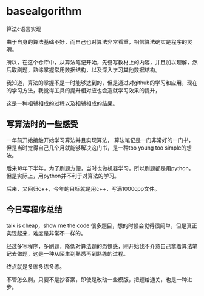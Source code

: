 # basealgorithm
算法c语言实现

由于自身的算法基础不好，而自己也对算法非常看重，相信算法确实是程序的灵魂。

所以，在这个仓库中，从算法笔记开始，先誊写教材上的内容，并且加以理解，然后取刷题，熟练掌握常用数据结构，以及深入学习其他数据结构。

我知道，算法的掌握不是一时能够达到的，但是通过对github的学习和应用，现在的学习方法，我觉得工具的提升相对应也会造就学习效果的提升，

这是一种相辅相成的过程以及相辅相成的结果。

## 写算法时的一些感受
一年前开始接触开始学习算法并且实现算法，
算法笔记是一门非常好的一门书，但是当时觉得自己几个月就能够解决这门书，是一种too young too simple的想法。

后来18年下半年，为了刷题方便，当时也做机器学习，所以刷题都是用python，但是实际上，用python并不利于对算法的学习。

后来，又回归c++，今年的目标就是用c++，写满1000cpp文件。

## 今日写程序总结
talk is cheap，show me the code
很多题目，想的时候会觉得很简单，但是真正实现起来，难度是非常不一样的。

经过多写程序，多刷题，降低对算法题的恐惧感，刚开始我不介意自己拿着算法笔记去做题，这是一种从陌生到熟悉再到熟练的过程。

终点就是多练多练多练。

不管怎么刷，只要不是抄答案，即使是改动一些模版，把题给通关，也是一种进步。


